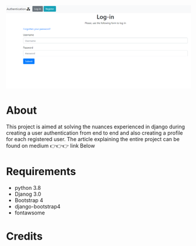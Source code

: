
![GitHub Logo](/images/chowacross_1.png)
# About
This project is aimed at solving the nuances experienced in django during creating a user authentication from end to end
and also creating a profile for each registered user. The article explaining the entire project can be found on medium 👉👉👉 
link Below
# Requirements
* python 3.8
* Djanog 3.0
* Bootstrap 4
* django-bootstrap4
* fontawsome
# Credits
